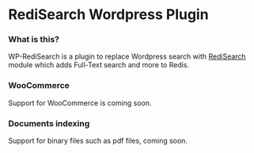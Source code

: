# RediSearch Wordpress Plugin

### What is this?

WP-RediSearch is a plugin to replace Wordpress search with [RediSearch](http://redisearch.io/) module which adds Full-Text search and more to Redis.

### WooCommerce

Support for WooCommerce is coming soon.

### Documents indexing

Support for binary files such as pdf files, coming soon.
